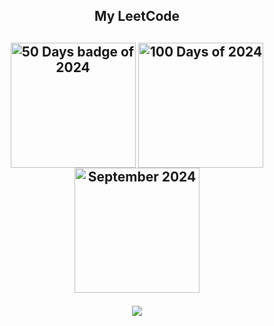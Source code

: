 
<div align="center"> 


<h2 align="center">My LeetCode<h2>  
<p align="center">
  <a href="https://leetcode.com/u/Gutha_Prathyush/" target="_blank"><img align="center" src="https://assets.leetcode.com/static_assets/marketing/2024-50.gif" alt="50 Days badge of 2024" height="200" width="200" /></a>
  <a href="https://leetcode.com/u/Gutha_Prathyush/" target="_blank"><img align="center" src="https://assets.leetcode.com/static_assets/marketing/2024-100-new.gif" alt="100 Days of 2024" height="200" width="200" /></a>
  <a href="https://leetcode.com/u/Gutha_Prathyush/" target="_blank"><img align="center" src="https://assets.leetcode.com/static_assets/public/images/badges/2024/gif/2024-09.gif" alt="September 2024" height="200" width="200" /></a>
</p>
<p align="center">
  
  <img  align=top flex-grow=1 src="https://leetcard.jacoblin.cool/Gutha_Prathyush?theme=dark&font=Saira&ext=heatmap" />  
</p>

<br/><br/>
